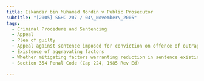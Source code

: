 ```yaml
---
title: Iskandar bin Muhamad Nordin v Public Prosecutor 
subtitle: "[2005] SGHC 207 / 04\_November\_2005"
tags:
  - Criminal Procedure and Sentencing
  - Appeal
  - Plea of guilty
  - Appeal against sentence imposed for conviction on offence of outrage of modesty
  - Existence of aggravating factors
  - Whether mitigating factors warranting reduction in sentence existing
  - Section 354 Penal Code (Cap 224, 1985 Rev Ed)

---
```


